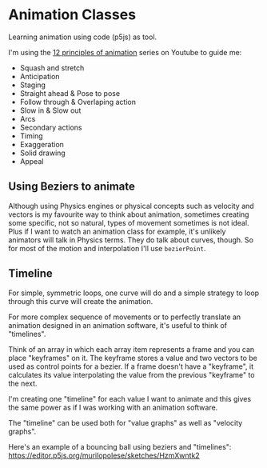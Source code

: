 # Animation Classes

Learning animation using code (p5js) as tool.

I'm using the [12 principles of animation](https://www.youtube.com/watch?v=haa7n3UGyDc&list=PL-bOh8btec4CXd2ya1NmSKpi92U_l6ZJd) series on Youtube to guide me:

- Squash and stretch
- Anticipation
- Staging
- Straight ahead & Pose to pose
- Follow through & Overlaping action
- Slow in & Slow out
- Arcs
- Secondary actions
- Timing
- Exaggeration
- Solid drawing
- Appeal

## Using Beziers to animate

Although using Physics engines or physical concepts such as velocity and vectors is my favourite way to think about animation, sometimes creating some specific, not so natural, types of movement sometimes is not ideal. Plus if I want to watch an animation class for example, it's unlikely animators will talk in Physics terms. They do talk about curves, though. So for most of the motion and interpolation I'll use `bezierPoint`.

## Timeline

For simple, symmetric loops, one curve will do and a simple strategy to loop through this curve will create the animation.

For more complex sequence of movements or to perfectly translate an animation designed in an animation software, it's useful to think of "timelines".

Think of an array in which each array item represents a frame and you can place "keyframes" on it. The keyframe stores a value and two vectors to be used as control points for a bezier. If a frame doesn't have a "keyframe", it calculates its value interpolating the value from the previous "keyframe" to the next.

I'm creating one "timeline" for each value I want to animate and this gives the same power as if I was working with an animation software.

The "timeline" can be used both for "value graphs" as well as "velocity graphs".

Here's an example of a bouncing ball using beziers and "timelines":
https://editor.p5js.org/murilopolese/sketches/HzmXwntk2
